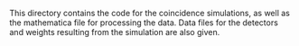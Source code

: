 This directory contains the code for the coincidence simulations, as well as the mathematica file for processing the data. Data files for the detectors and weights resulting from the simulation are also given.

